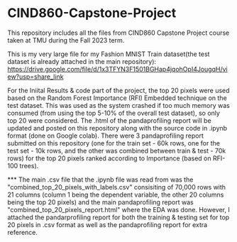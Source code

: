 # CIND860-Capstone-Project
This repository includes all the files from CIND860 Capstone Project course taken at TMU during the Fall 2023 term.

This is my very large file for my Fashion MNIST Train dataset(the test dataset is already attached in the main repository):
https://drive.google.com/file/d/1x3TFYN3F1501BGHap4jqohOpI4JougqH/view?usp=share_link


For the Iniital Results & code part of the project, the top 20 pixels were used based on the Random Forest Importance (RFI) Embedded technique on the test dataset.
This was used as the system crashed if too much memory was consumed (from using the top 5-10% of the overall test dataset), so only top 20 were considered.
The .html of the pandaprofiling report will be updated and posted on this repository along with the source code in .ipynb format (done on Google colab).
There were 3 pandaprofiling report submitted on this repository (one for the train set - 60k rows, one for the test set - 10k rows, 
and the other was combined between train & test - 70k rows) for the top 20 pixels ranked according to Importance (based on RFI- 100 trees).


*** The main .csv file that the .ipynb file was read from was the "combined_top_20_pixels_with_labels.csv" consisiting of 70,000 rows with 21 columns (column 1 being the dependent variable, the other
20 columns being the top 20 pixels) and the main pandaprofiling report was "combined_top_20_pixels_report.html" where the EDA was done. However, I attached the pandarprofiling report for both the training &
testing set for top 20 pixels in .csv format as well as the pandaprofiling report for extra reference.

